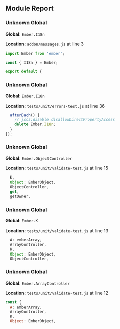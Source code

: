 ## Module Report
### Unknown Global

**Global**: `Ember.I18n`

**Location**: `addon/messages.js` at line 3

```js
import Ember from 'ember';

const { I18n } = Ember;

export default {
```

### Unknown Global

**Global**: `Ember.I18n`

**Location**: `tests/unit/errors-test.js` at line 36

```js
  afterEach() {
    // jscs:disable disallowDirectPropertyAccess
    delete Ember.I18n;
  }
});
```

### Unknown Global

**Global**: `Ember.ObjectController`

**Location**: `tests/unit/validate-test.js` at line 15

```js
  K,
  Object: EmberObject,
  ObjectController,
  get,
  getOwner,
```

### Unknown Global

**Global**: `Ember.K`

**Location**: `tests/unit/validate-test.js` at line 13

```js
  A: emberArray,
  ArrayController,
  K,
  Object: EmberObject,
  ObjectController,
```

### Unknown Global

**Global**: `Ember.ArrayController`

**Location**: `tests/unit/validate-test.js` at line 12

```js
const {
  A: emberArray,
  ArrayController,
  K,
  Object: EmberObject,
```
